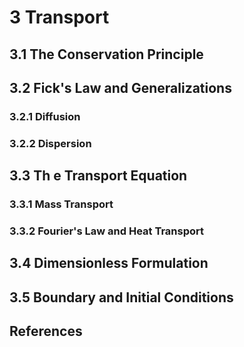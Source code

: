 
# 3 Transport

## 3.1 The Conservation Principle

## 3.2 Fick's Law and Generalizations

### 3.2.1 Diffusion

### 3.2.2 Dispersion

## 3.3 Th e Transport Equation

### 3.3.1 Mass Transport

### 3.3.2 Fourier's Law and Heat Transport

## 3.4 Dimensionless Formulation

## 3.5 Boundary and Initial Conditions

## References


```python

```
